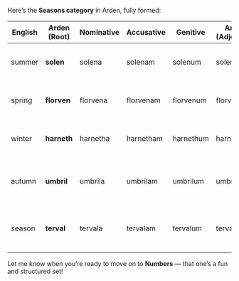 Here’s the **Seasons category** in Arden, fully formed:

| English | Arden (Root) | Nominative | Accusative | Genitive | Arden (Adjective) | Arden (Noun) | Notes / Etymology |
| ----- | ----- | ----- | ----- | ----- | ----- | ----- | ----- |
| summer | **solen** | solena | solenam | solenum | solenel | solen | Bright and radiant; from *sol* (sun) |
| spring | **florven** | florvena | florvenam | florvenum | florvenel | florven | Lively, from *flor* (flower) \+ *renew* |
| winter | **harneth** | harnetha | harnetham | harnethum | harnethel | harneth | Harsh and cold; from *hard* \+ *breath* |
| autumn | **umbril** | umbrila | umbrilam | umbrilum | umbrilel | umbril | From *umbra* (shadow); fading season |
| season | **terval** | tervala | tervalam | tervalum | tervalel | terval | Root from *turn* \+ *cycle*; rotation of the year |

Let me know when you’re ready to move on to **Numbers** — that one’s a fun and structured set\!

